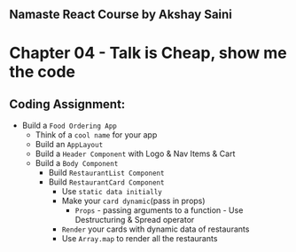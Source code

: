## Namaste React Course by Akshay Saini
# Chapter 04 - Talk is Cheap, show me the code


## Coding Assignment:
- Build a `Food Ordering App`
    - Think of a `cool name` for your app
    - Build an `AppLayout`
    - Build a `Header Component` with Logo & Nav Items & Cart
    - Build a `Body Component`
        - Build `RestaurantList Component`
        - Build `RestaurantCard Component`
            - Use `static data initially`
            - Make your `card dynamic`(pass in props)
                - `Props` - passing arguments to a function - Use Destructuring & Spread operator
            - `Render` your cards with dynamic data of restaurants
            - Use `Array.map` to render all the restaurants

